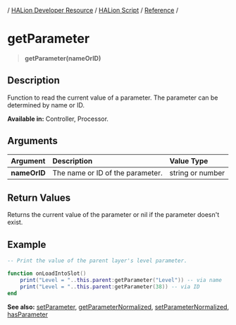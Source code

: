 / [HALion Developer Resource](../..//HALion-Developer-Resource.md) / [HALion Script](./HALion-Script.md) / [Reference](./Reference.md) /

# getParameter

>**getParameter(nameOrID)**

## Description

Function to read the current value of a parameter. The parameter can be determined by name or ID.

**Available in:** Controller, Processor.

## Arguments

|Argument|Description|Value Type|
|:-|:-|:-|
|**nameOrID**|The name or ID of the parameter.|string or number|


## Return Values

Returns the current value of the parameter or nil if the parameter doesn't exist.

## Example

```lua
-- Print the value of the parent layer's level parameter.

function onLoadIntoSlot()
    print("Level = "..this.parent:getParameter("Level")) -- via name
    print("Level = "..this.parent:getParameter(38)) -- via ID
end
```

**See also:** [setParameter](./setParameter.md), [getParameterNormalized](./getParameterNormalized.md), [setParameterNormalized](./setParameterNormalized.md), [hasParameter](./hasParameter.md)